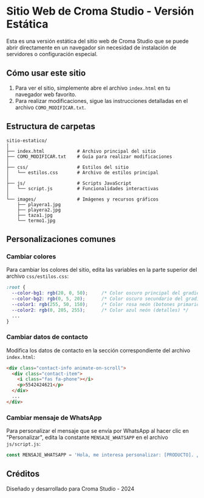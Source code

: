 # Sitio Web de Croma Studio - Versión Estática

Esta es una versión estática del sitio web de Croma Studio que se puede abrir directamente en un navegador sin necesidad de instalación de servidores o configuración especial.

## Cómo usar este sitio

1. Para ver el sitio, simplemente abre el archivo `index.html` en tu navegador web favorito.
2. Para realizar modificaciones, sigue las instrucciones detalladas en el archivo `COMO_MODIFICAR.txt`.

## Estructura de carpetas

```
sitio-estatico/
│
├── index.html            # Archivo principal del sitio
├── COMO_MODIFICAR.txt    # Guía para realizar modificaciones
│
├── css/                  # Estilos del sitio
│   └── estilos.css       # Archivo de estilos principal
│
├── js/                   # Scripts JavaScript
│   └── script.js         # Funcionalidades interactivas
│
└── images/               # Imágenes y recursos gráficos
    ├── playera1.jpg
    ├── playera2.jpg
    ├── taza1.jpg
    └── termo1.jpg
```

## Personalizaciones comunes

### Cambiar colores
Para cambiar los colores del sitio, edita las variables en la parte superior del archivo `css/estilos.css`:

```css
:root {
  --color-bg1: rgb(20, 0, 50);     /* Color oscuro principal del gradiente */
  --color-bg2: rgb(0, 5, 20);      /* Color oscuro secundario del gradiente */
  --color1: rgb(255, 50, 150);     /* Color rosa neón (botones primarios) */
  --color2: rgb(0, 205, 255);      /* Color azul neón (detalles) */
  ...
}
```

### Cambiar datos de contacto
Modifica los datos de contacto en la sección correspondiente del archivo `index.html`:

```html
<div class="contact-info animate-on-scroll">
  <div class="contact-item">
    <i class="fas fa-phone"></i>
    <p>5542424621</p>
  </div>
  ...
</div>
```

### Cambiar mensaje de WhatsApp
Para personalizar el mensaje que se envía por WhatsApp al hacer clic en "Personalizar", edita la constante `MENSAJE_WHATSAPP` en el archivo `js/script.js`:

```javascript
const MENSAJE_WHATSAPP = 'Hola, me interesa personalizar: [PRODUCTO]. ¿Podrías darme más información?';
```

## Créditos

Diseñado y desarrollado para Croma Studio - 2024